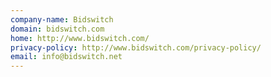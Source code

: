 ```yaml
---
company-name: Bidswitch
domain: bidswitch.com
home: http://www.bidswitch.com/
privacy-policy: http://www.bidswitch.com/privacy-policy/
email: info@bidswitch.net
---
```




